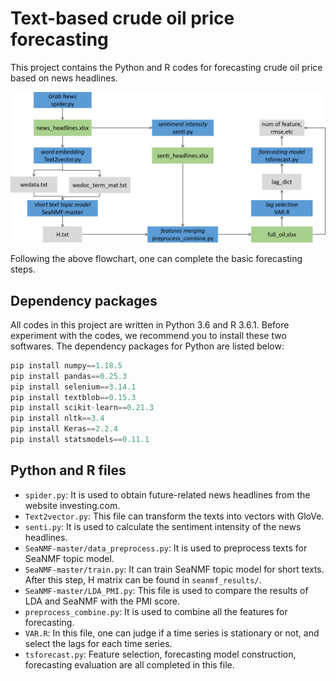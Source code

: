 # Text-based crude oil price forecasting

This project contains the Python and R codes for forecasting crude oil price based on news headlines.

![](relationship_code_data.png)

Following the above flowchart, one can complete the basic forecasting steps.

Dependency packages
-----------
All codes in this project are written in Python 3.6 and R 3.6.1. Before experiment with the codes, we recommend you to install these two softwares. The dependency packages for Python are listed below:
```python
pip install numpy==1.18.5
pip install pandas==0.25.3
pip install selenium==3.14.1
pip install textblob==0.15.3
pip install scikit-learn==0.21.3
pip install nltk==3.4
pip install Keras==2.2.4
pip install statsmodels==0.11.1
```

Python and R files
---------
- `spider.py`: It is used to obtain future-related news headlines from the website investing.com.
- `Text2vector.py`: This file can transform the texts into vectors with GloVe.
- `senti.py`: It is used to calculate the sentiment intensity of the news headlines.
- `SeaNMF-master/data_preprocess.py`: It is used to preprocess texts for SeaNMF topic model.
- `SeaNMF-master/train.py`: It can train SeaNMF topic model for short texts. After this step, H matrix can be found in `seanmf_results/`.
- `SeaNMF-master/LDA_PMI.py`: This file is used to compare the results of LDA and SeaNMF with the PMI score.
- `preprocess_combine.py`: It is used to combine all the features for forecasting.
- `VAR.R`: In this file, one can judge if a time series is stationary or not, and select the lags for each time series.
- `tsforecast.py`: Feature selection, forecasting model construction, forecasting evaluation are all completed in this file.


